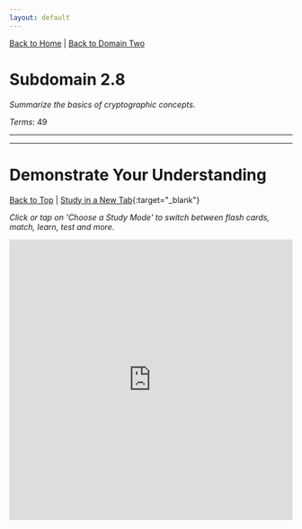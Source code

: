 ```yaml
---
layout: default
---
```


[Back to Home](../../index.html) \| [Back to Domain Two](../domain_two.html)

# Subdomain 2.8

_Summarize the basics of cryptographic concepts._

_Terms_: 49

***



***

# Demonstrate Your Understanding

[Back to Top](#top) \| [Study in a New Tab](../../resources/study_cards/sub_two_eight.html){:target="_blank"}

_Click or tap on 'Choose a Study Mode' to switch between flash cards, match, learn, test and more._

<iframe src="https://quizlet.com/846873863/flashcards/embed?i=35mna1&x=1jj1" height="500" width="100%" style="border:0"></iframe>